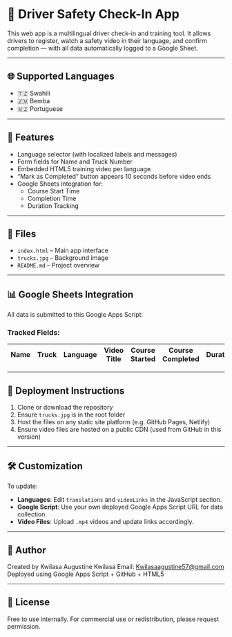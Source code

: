 # 🚛 Driver Safety Check-In App

This web app is a multilingual driver check-in and training tool. It allows drivers to register, watch a safety video in their language, and confirm completion — with all data automatically logged to a Google Sheet.

---

## 🌐 Supported Languages

- 🇹🇿 Swahili
- 🇿🇲 Bemba
- 🇲🇿 Portuguese

---

## 🎯 Features

- Language selector (with localized labels and messages)
- Form fields for Name and Truck Number
- Embedded HTML5 training video per language
- “Mark as Completed” button appears 10 seconds before video ends
- Google Sheets integration for:
  - Course Start Time
  - Completion Time
  - Duration Tracking

---

## 📁 Files

- `index.html` – Main app interface
- `trucks.jpg` – Background image
- `README.md` – Project overview

---

## 📊 Google Sheets Integration

All data is submitted to this Google Apps Script:


### Tracked Fields:

| Name | Truck | Language | Video Title | Course Started | Course Completed | Duration |
|------|-------|----------|-------------|----------------|------------------|----------|

---

## 🚀 Deployment Instructions

1. Clone or download the repository
2. Ensure `trucks.jpg` is in the root folder
3. Host the files on any static site platform (e.g. GitHub Pages, Netlify)
4. Ensure video files are hosted on a public CDN (used from GitHub in this version)

---

## 🛠 Customization

To update:
- **Languages**: Edit `translations` and `videoLinks` in the JavaScript section.
- **Google Script**: Use your own deployed Google Apps Script URL for data collection.
- **Video Files**: Upload `.mp4` videos and update links accordingly.

---

## 👤 Author

Created by Kwilasa Augustine Kwilasa
Email: Kwilasaagustine57@gmail.com
Deployed using Google Apps Script + GitHub + HTML5

---

## 📜 License

Free to use internally. For commercial use or redistribution, please request permission.

